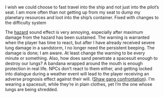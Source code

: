 
I wish we could choose to fast travel into the ship and not just into the pilot’s seat. I am more often than not getting up from my seat to dump my planetary resources and loot into the ship’s container.
	Fixed with changes to the difficulty system

The [hazard](Ailments.md) sound effect is very annoying, especially after maximum damage from the hazard has been sustained. The warning is warranted when the player has time to react, but after I have already received severe lung damage in a sandstorm, I no longer need the persistent beeping. The damage is done; I am aware. At least change the warning to be every minute or something. Also, how does sand penetrate a spacesuit enough to destroy our lungs? A bandana wrapped around the mouth is enough protection in real life.
NPCs don’t react to them either, and getting locked into dialogue during a weather event will lead to the player receiving an adverse prognosis effect against their will. ([Shaw gang confrontation](The_Empty_Nest.md)). I'm wearing a spacesuit, while they’re in plain clothes, yet I’m the one whose lungs are being shredded.

